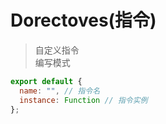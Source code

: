 # Dorectoves(指令)

> 自定义指令  
> 编写模式

```javascript
export default {
  name: "", // 指令名
  instance: Function // 指令实例
};
```
